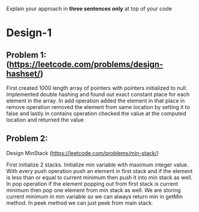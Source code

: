 Explain your approach in **three sentences only** at top of your code

# Design-1

## Problem 1:(https://leetcode.com/problems/design-hashset/)

First created 1000 length array of pointers with pointers initialized to null.
Implemented double hashing and found out exact constant place for each element in the array.
In add operation added the element in that place in remove operation removed the element from same location by setting it to false and lastly in contains operation checked the value at the computed location and returned the value



## Problem 2:
Design MinStack (https://leetcode.com/problems/min-stack/)

First initialize 2 stacks. Initialize min variable with maximum integer value.
With every push operation push an element in first stack and if the element is less than or equal to current minimum then push it into min stack as well.
In pop operation if the element popping out from first stack is current minimum then pop one element from min stack as well.
We are storing current minimum in min variable so we can always return min in getMin method.
In peek method we can just peek from main stack.



